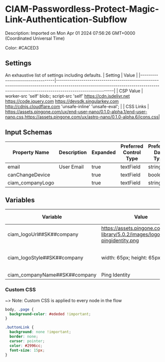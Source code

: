 # CIAM-Passwordless-Protect-Magic-Link-Authentication-Subflow
Description: Imported on Mon Apr 01 2024 07:56:26 GMT&#43;0000 (Coordinated Universal Time) 

Color: #CACED3

## Settings
An exhaustive list of settings including defaults.
| Setting                          | Value                                                                                                                                                                                   |
|----------------------------------|-----------------------------------------------------------------------------------------------------------------------------------------------------------------------------------------|
| CSP Value                        | worker-src &#39;self&#39; blob:; script-src &#39;self&#39; https://cdn.jsdelivr.net https://code.jquery.com https://devsdk.singularkey.com http://cdnjs.cloudflare.com &#39;unsafe-inline&#39; &#39;unsafe-eval&#39;; | 
 | CSS Links                        | https://assets.pingone.com/ux/end-user-nano/0.1.0-alpha.1/end-user-nano.css,https://assets.pingone.com/ux/astro-nano/0.1.0-alpha.6/icons.css|

## Input Schemas
| Property Name | Description | Expanded | Preferred Control Type | Preferred Data Type | Required |
|----------------------------------|-----------------|-----------------|-----------------|-----------------|-----------------|
| email | User Email | true | textField | string | true | 
 | canChangeDevice |  | true | textField | boolean | true | 
 | ciam_companyLogo |  | true | textField | string | false | 
 

## Variables
| Variable | Value | Context | Display Name | Field Type | Min | Max | Mutable | Type |                                                                                                                                                                
|----------------------------------|-----------------|-----------------|-----------------|-----------------|-----------------|-----------------|-----------------|-----------------|
| ciam_logoUrl##SK##company | https://assets.pingone.com/ux/ui-library/5.0.2/images/logo-pingidentity.png | company | URL of company logo | string | 0 | 2000 | true | property | 
 | ciam_logoStyle##SK##company | width: 65px; height: 65px; | company | CSS style for company logo | string | 0 | 2000 | true | property | 
 | ciam_companyName##SK##company | Ping Identity | company |  | string | 0 | 2000 | false | property | 
 

### Custom CSS
~> Note: Custom CSS is applied to every node in the flow

```css
body, .page {
  background-color: #ededed !important;
}

.buttonLink {
  background: none !important;
  border: none;
  cursor: pointer;
  color: #2996cc;
  font-size: 15px;
}
```
